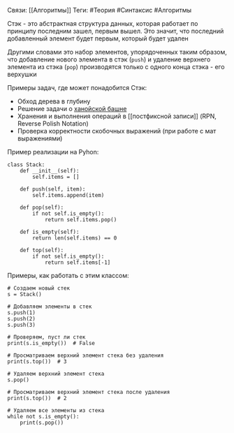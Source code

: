 Связи: [[Алгоритмы]]
Теги: #Теория #Синтаксис #Алгоритмы 

Стэк - это абстрактная структура данных, которая работает по принципу последним зашел, первым вышел. Это значит, что последний добавленный элемент будет первым, который будет удален

Другими словами это набор элементов, упорядоченных таким образом, что добавление нового элемента в стэк (`push`) и удаление верхнего элемента из стэка (`pop`) производятся только с одного конца стэка - его верхушки

Примеры задач, где может понадобится Стэк:
- Обход дерева в глубину
- Решение задачи о [ханойской башне](https://www.youtube.com/watch?v=rFuQCd4RvI0)
-   Хранения и выполнения операций в [[постфиксной записи]] (RPN, Reverse Polish Notation)
- Проверка корректности скобочных выражений (при работе с мат выражениями)

Пример реализации на Pyhon:

```
class Stack:
    def __init__(self):
        self.items = []

    def push(self, item):
        self.items.append(item)

    def pop(self):
        if not self.is_empty():
            return self.items.pop()

    def is_empty(self):
        return len(self.items) == 0

    def top(self):
        if not self.is_empty():
            return self.items[-1]

```

Примеры, как работать с этим классом:


```
# Создаем новый стек
s = Stack()

# Добавляем элементы в стек
s.push(1)
s.push(2)
s.push(3)

# Проверяем, пуст ли стек
print(s.is_empty())  # False

# Просматриваем верхний элемент стека без удаления
print(s.top())  # 3

# Удаляем верхний элемент стека
s.pop()

# Просматриваем верхний элемент стека после удаления
print(s.top())  # 2

# Удаляем все элементы из стека
while not s.is_empty():
    print(s.pop())

```
